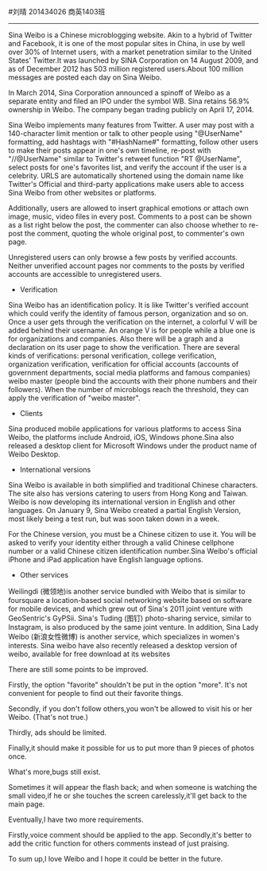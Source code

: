 #刘晴 201434026 商英1403班

--------------------------------------

Sina Weibo is a Chinese  microblogging website. Akin to a hybrid of Twitter and Facebook, it is one of the most popular sites in China, in use by well over 30% of Internet users, with a market penetration similar to the United States' Twitter.It was launched by SINA  Corporation on 14 August 2009, and as of December 2012 has 503  million registered users.About 100 million messages are posted each day on Sina Weibo.

In March 2014, Sina Corporation announced a spinoff of Weibo as a separate entity and filed an IPO under the symbol WB. Sina retains 56.9% ownership in Weibo. The company began trading publicly on April 17, 2014.

Sina Weibo implements many features from Twitter. A user may post with a 140-character limit mention or talk to other people using "@UserName" formatting, add hashtags with "#HashName#" formatting, follow other users to make their posts appear in one's own timeline, re-post with "//@UserName" similar to Twitter's retweet function "RT @UserName", select posts for one's favorites list, and verify the account if the user is a celebrity. URLS are automatically shortened using the domain name  like Twitter's Official and third-party applications make users able to access Sina Weibo from other websites or platforms.

Additionally, users are allowed to insert graphical emotions or attach own image, music, video files in every post. Comments to a post can be shown as a list right below the post, the commenter can also choose whether to re-post the comment, quoting the whole original post, to commenter's own page.

Unregistered users can only browse a few posts by verified accounts. Neither unverified account pages nor comments to the posts by verified accounts are accessible to unregistered users.

-  Verification

Sina Weibo has an identification policy. It is like Twitter's verified account which could verify the identity of famous person, organization and so on. Once a user gets through the verification on the internet, a colorful V will be added behind their username. An orange V is for people while a blue one is for organizations and companies. Also there will be a graph and a declaration on its user page to show the verification. There are several kinds of verifications: personal verification, college verification, organization verification, verification for official accounts (accounts of government departments, social media platforms and famous companies) weibo master (people bind the accounts with their phone numbers and their followers). When the number of microblogs reach the threshold, they can apply the verification of "weibo master".

-  Clients

Sina produced mobile applications for various platforms to access Sina Weibo, the platforms include Android, iOS, Windows phone.Sina also released a desktop client for Microsoft Windows under the product name of Weibo Desktop.

-  International versions

Sina Weibo is available in both simplified and traditional Chinese characters. The site also has versions catering to users from Hong Kong and Taiwan. Weibo is now developing its international version in English and other languages. On January 9, Sina Weibo created a partial English Version, most likely being a test run, but was soon taken down in a week.

For the Chinese version, you must be a Chinese citizen to use it. You will be asked to verify your identity either through a valid Chinese cellphone number or a valid Chinese citizen identification number.Sina Weibo's official iPhone and iPad application have English language options.

-  Other services 

Weilingdi (微领地)is another service bundled with Weibo that is similar to foursquare a location-based social networking website based on software for mobile devices, and which grew out of Sina's 2011 joint venture with GeoSentric's GyPSii. Sina's Tuding (图钉) photo-sharing service, similar to Instagram, is also produced by the same joint venture. In addition, Sina Lady Weibo (新浪女性微博) is another service, which specializes in women's interests. Sina weibo have also recently released a desktop version of weibo, available for free download at its websites

There are still some points to be improved.

Firstly, the option "favorite" shouldn't be put in the option "more". It's not convenient for people to find out their favorite things.

Secondly, if you don't follow others,you won't be allowed to visit his or her Weibo. (That's not true.)

Thirdly, ads should be limited.

Finally,it should make it possible for us to put more than 9 pieces of photos once.

What's more,bugs still exist.

Sometimes it will appear the flash back; and when someone is watching the small video,if he or she touches the screen carelessly,it'll get back to the main page.

Eventually,I have two more requirements.

Firstly,voice comment should be applied to the app. Secondly,it's better to add the critic function for others comments instead of just praising. 

To sum up,I love Weibo and I hope it could be better in the future.

